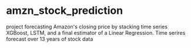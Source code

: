 # amzn_stock_prediction

project forecasting Amazon's closing price by stacking time series XGBoost, LSTM, and a final estimator of a Linear Regression. Time serires forecast over 13 years of stock data
